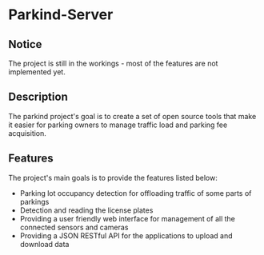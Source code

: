 # Parkind-Server

## Notice

The project is still in the workings - most of the features are not implemented yet.

## Description

The parkind project's goal is to create a set of open source tools that make it easier for parking owners to manage traffic load and parking fee acquisition. 

## Features

The project's main goals is to provide the features listed below:

* Parking lot occupancy detection for offloading traffic of some parts of parkings
* Detection and reading the license plates
* Providing a user friendly web interface for management of all the connected sensors and cameras
* Providing a JSON RESTful API for the applications to upload and download data
